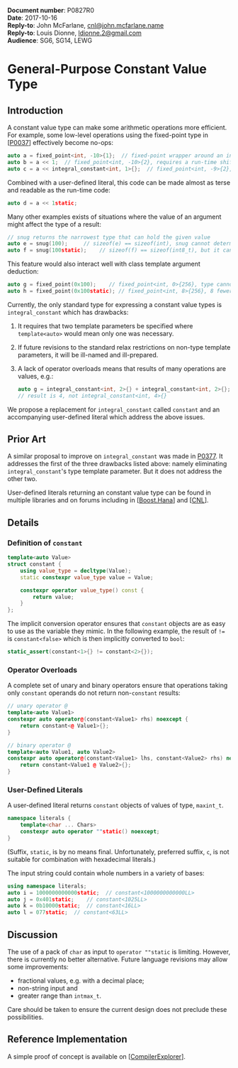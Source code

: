 **Document number**: P0827R0  
**Date**: 2017-10-16  
**Reply-to**: John McFarlane, [cnl@john.mcfarlane.name](mailto:cnl@john.mcfarlane.name)  
**Reply-to**: Louis Dionne, [ldionne.2@gmail.com](mailto:ldionne.2@gmail.com)  
**Audience**: SG6, SG14, LEWG  

# General-Purpose Constant Value Type

## Introduction

A constant value type can make some arithmetic operations more efficient.
For example, some low-level operations using the fixed-point type in [[P0037](http://wg21.link/p0037)] effectively become no-ops:

```c++
auto a = fixed_point<int, -10>{1};  // fixed-point wrapper around an int with resolution 2^-10
auto b = a << 1;  // fixed_point<int, -10>{2}, requires a run-time shift operation
auto c = a << integral_constant<int, 1>{};  // fixed_point<int, -9>{2}, bitwise equal to a; only the type has changed
```

Combined with a user-defined literal, this code can be made almost as terse and readable as the run-time code:

```c++
auto d = a << 1static;
```

Many other examples exists of situations where the value of an argument might affect the type of a result:

```c++
// snug returns the narrowest type that can hold the given value
auto e = snug(100);     // sizeof(e) == sizeof(int), snug cannot determine type from value
auto f = snug(100static);    // sizeof(f) == sizeof(int8_t), but it can determine type from type
```

This feature would also interact well with class template argument deduction:

```c++
auto g = fixed_point(0x100);    // fixed_point<int, 0>{256}, type cannot be determined based on initial value
auto h = fixed_point(0x100static); // fixed_point<int, 8>{256}, 8 fewer bits are devoted to low-order bits
```

Currently, the only standard type for expressing a constant value types is `integral_constant` which has drawbacks:

1. It requires that two template parameters be specified where `template<auto>` would mean only one was necessary.
2. If future revisions to the standard relax restrictions on non-type template parameters, 
   it will be ill-named and ill-prepared.
3. A lack of operator overloads means that results of many operations are values, e.g.:

   ```c++
   auto g = integral_constant<int, 2>{} + integral_constant<int, 2>{};
   // result is 4, not integral_constant<int, 4>{}
   ```

We propose a replacement for `integral_constant` called `constant` and an accompanying user-defined literal 
which address the above issues.

## Prior Art

A similar proposal to improve on `integral_constant` was made 
in [P0377](http://open-std.org/JTC1/SC22/WG21/docs/papers/2016/p0377r0.html).
It addresses the first of the three drawbacks listed above: 
namely eliminating `integral_constant`'s type template parameter.
But it does not address the other two.

User-defined literals returning an constant value type can be found in multiple libraries and on forums including in
[[Boost.Hana](http://www.boost.org/doc/libs/1_61_0/libs/hana/doc/html/structboost_1_1hana_1_1integral__constant.html#a1c078fd00db48686ca9e0aa17f47344e)] 
and [[CNL](https://github.com/johnmcfarlane/cnl/blob/develop/include/cnl/integral_constant.h#L100)].

## Details

### Definition of `constant`

```c++
template<auto Value>
struct constant {
    using value_type = decltype(Value);
    static constexpr value_type value = Value;

    constexpr operator value_type() const {
        return value;
    }
};
```

The implicit conversion operator ensures that `constant` objects are as easy to use as the variable they mimic.
In the following example, the result of `!=` is `constant<false>` which is then implicitly converted to `bool`:

```c++
static_assert(constant<1>{} != constant<2>{});
```

### Operator Overloads

A complete set of unary and binary operators ensure 
that operations taking only `constant` operands do not return non-`constant` results:

```c++
// unary operator @
template<auto Value1>
constexpr auto operator@(constant<Value1> rhs) noexcept {
    return constant<@ Value1>{};
}

// binary operator @
template<auto Value1, auto Value2>
constexpr auto operator@(constant<Value1> lhs, constant<Value2> rhs) noexcept {
    return constant<Value1 @ Value2>{};
}
```

### User-Defined Literals

A user-defined literal returns `constant` objects of values of type, `maxint_t`.

```c++
namespace literals {
    template<char ... Chars>
    constexpr auto operator ""static() noexcept;
}
```

(Suffix, `static`, is by no means final.
Unfortunately, preferred suffix, `c`, is not suitable for combination with hexadecimal literals.)

The input string could contain whole numbers in a variety of bases:

```c++
using namespace literals;
auto i = 1000000000000static;  // constant<1000000000000LL>
auto j = 0x401static;    // constant<1025LL>
auto k = 0b10000static;  // constant<16LL>
auto l = 077static;  // constant<63LL>
```

## Discussion

The use of a pack of `char` as input to `operator ""static` is limiting.
However, there is currently no better alternative.
Future language revisions may allow some improvements:

* fractional values, e.g. with a decimal place;
* non-string input and
* greater range than `intmax_t`.

Care should be taken to ensure the current design does not preclude these possibilities. 

## Reference Implementation

A simple proof of concept is available on 
[[CompilerExplorer](https://godbolt.org/g/vXpEmX)].
